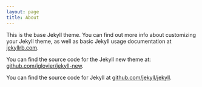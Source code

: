```yaml
---
layout: page
title: About
---
```


This is the base Jekyll theme. You can find out more info about customizing your Jekyll theme, as well as basic Jekyll usage documentation at [jekyllrb.com][jekyllrb].

You can find the source code for the Jekyll new theme at: [github.com/jglovier/jekyll-new][jekyll-new].

You can find the source code for Jekyll at [github.com/jekyll/jekyll][jekyll].

[jekyllrb]:   http://jekyllrb.com/
[jekyll-new]: https://github.com/jglovier/jekyll-new
[jekyll]:     https://github.com/jekyll/jekyll
